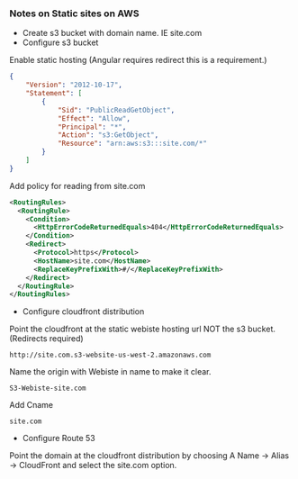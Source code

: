 ### Notes on Static sites on AWS

* Create s3 bucket with domain name. IE site.com
* Configure s3 bucket

Enable static hosting (Angular requires redirect this is a requirement.)

```json
{
    "Version": "2012-10-17",
    "Statement": [
        {
            "Sid": "PublicReadGetObject",
            "Effect": "Allow",
            "Principal": "*",
            "Action": "s3:GetObject",
            "Resource": "arn:aws:s3:::site.com/*"
        }
    ]
}
```


Add policy for reading from site.com

```xml
<RoutingRules>
  <RoutingRule>
    <Condition>
      <HttpErrorCodeReturnedEquals>404</HttpErrorCodeReturnedEquals>
    </Condition>
    <Redirect>
      <Protocol>https</Protocol>
      <HostName>site.com</HostName>
      <ReplaceKeyPrefixWith>#/</ReplaceKeyPrefixWith>
    </Redirect>
  </RoutingRule>
</RoutingRules>
```

* Configure cloudfront distribution

Point the cloudfront at the static webiste hosting url NOT the s3 bucket. (Redirects required)

```text
http://site.com.s3-website-us-west-2.amazonaws.com
```

Name the origin with Webiste in name to make it clear.

```text
S3-Webiste-site.com
```

Add Cname

```text
site.com
```

* Configure Route 53

Point the domain at the cloudfront distribution by choosing A Name -> Alias -> CloudFront and select the site.com option.